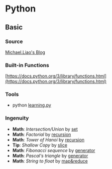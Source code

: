# Python

## Basic

### Source

[Michael.Liao's Blog](https://www.liaoxuefeng.com/wiki/0014316089557264a6b348958f449949df42a6d3a2e542c000)

### Built-in Functions

[https://docs.python.org/3/library/functions.html](https://docs.python.org/3/library/functions.html)

### Tools

* python [learning.py](Basic/learning.py)

### Ingenuity

* __Math__: _Intersection/Union_ by [set](Basic/02_Junior/06_dictAndSet.py)
* __Math__: _Factorial_ by [recursion](Basic/03_Function/recursion.py)
* __Math__: _Tower of Hanoi_ by [recursion](Basic/03_Function/recursion.py)
* __Tip__: _Shallow Copy_ by [slice](Basic/04_AdvancedFeatures/01_slice.py)
* __Math__: _Fibonacci sequence_ by [generator](Basic/04_AdvancedFeatures/04_generator.py)
* __Math__: _Pascal's triangle_ by [generator](Basic/04_AdvancedFeatures/04_generator.py)
* __Math__: _String to float_ by [map&reduce](Basic/05_FunctionalProgramming/01_mapAndReduce.py)